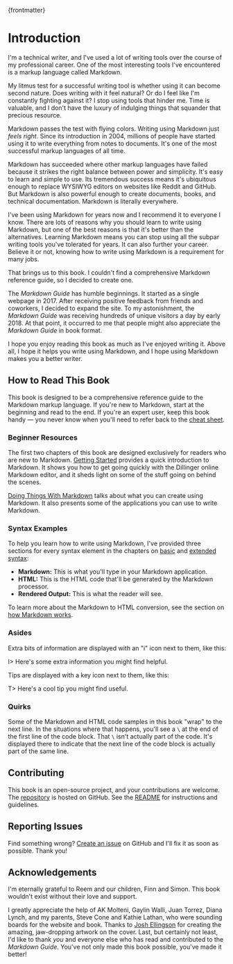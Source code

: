 {frontmatter}

# Introduction

I'm a technical writer, and I've used a lot of writing tools over the course of my professional career. One of the most interesting tools I've encountered is a markup language called Markdown.

My litmus test for a successful writing tool is whether using it can become second nature. Does writing with it feel natural? Or do I feel like I'm constantly fighting against it? I stop using tools that hinder me. Time is valuable, and I don't have the luxury of indulging things that squander that precious resource.

Markdown passes the test with flying colors. Writing using Markdown just *feels right*. Since its introduction in 2004, millions of people have started using it to write everything from notes to documents. It's one of the most successful markup languages of all time.

Markdown has succeeded where other markup languages have failed because it strikes the right balance between power and simplicity. It's easy to learn and simple to use. Its tremendous success means it's ubiquitous enough to replace WYSIWYG editors on websites like Reddit and GitHub. But Markdown is also powerful enough to create documents, books, and technical documentation. Markdown is literally everywhere.  

I've been using Markdown for years now and I recommend it to everyone I know. There are lots of reasons why you should learn to write using Markdown, but one of the best reasons is that it's better than the alternatives. Learning Markdown means you can stop using all the subpar writing tools you've tolerated for years. It can also further your career. Believe it or not, knowing how to write using Markdown is a requirement for many jobs.

That brings us to this book. I couldn't find a comprehensive Markdown reference guide, so I decided to create one.

The *Markdown Guide* has humble beginnings. It started as a single webpage in 2017. After receiving positive feedback from friends and coworkers, I decided to expand the site. To my astonishment, the *Markdown Guide* was receiving hundreds of unique visitors a day by early 2018. At that point, it occurred to me that people might also appreciate the *Markdown Guide* in book format.

I hope you enjoy reading this book as much as I've enjoyed writing it. Above all, I hope it helps you write using Markdown, and I hope using Markdown makes you a better writer.

## How to Read This Book

This book is designed to be a comprehensive reference guide to the Markdown markup language. If you're new to Markdown, start at the beginning and read to the end. If you're an expert user, keep this book handy — you never know when you'll need to refer back to the [cheat sheet](#cheat-sheet).

### Beginner Resources

The first two chapters of this book are designed exclusively for readers who are new to Markdown. [Getting Started](#getting-started) provides a quick introduction to Markdown. It shows you how to get going quickly with the Dillinger online Markdown editor, and it sheds light on some of the stuff going on behind the scenes.

[Doing Things With Markdown](#doing-things-with-markdown) talks about what you can create using Markdown. It also presents some of the applications you can use to write Markdown.

### Syntax Examples

To help you learn how to write using Markdown, I've provided three sections for every syntax element in the chapters on [basic](#basic-syntax) and [extended syntax](#extended-syntax):

- **Markdown:** This is what you'll type in your Markdown application.
- **HTML:** This is the HTML code that'll be generated by the Markdown processor.
- **Rendered Output:** This is what the reader will see.

To learn more about the Markdown to HTML conversion, see the section on [how Markdown works](#how-markdown-works).

### Asides

Extra bits of information are displayed with an "i" icon next to them, like this:

I> Here's some extra information you might find helpful.

Tips are displayed with a key icon next to them, like this:

T> Here's a cool tip you might find useful.

### Quirks

Some of the Markdown and HTML code samples in this book "wrap" to the next line. In the situations where that happens, you'll see a `\` at the end of the first line of the code block. That `\` isn't actually part of the code. It's displayed there to indicate that the next line of the code block is actually part of the same line.

## Contributing

This book is an open-source project, and your contributions are welcome. The [repository](https://github.com/mattcone/markdown-guide-book) is hosted on GitHub. See the [README](https://github.com/mattcone/markdown-guide-book/blob/master/README.md) for instructions and guidelines.

## Reporting Issues

Find something wrong? [Create an issue](https://github.com/mattcone/markdown-guide-book/issues) on GitHub and I'll fix it as soon as possible. Thank you!

## Acknowledgements

I'm eternally grateful to Reem and our children, Finn and Simon. This book wouldn't exist without their love and support.

I greatly appreciate the help of AK Molteni, Gaylin Walli, Juan Torrez, Diana Lynch, and my parents, Steve Cone and Kathie Lathan, who were sounding boards for the website and book. Thanks to [Josh Ellingson](http://ellingson.cc/) for creating the amazing, jaw-dropping artwork on the cover. Last, but certainly not least, I'd like to thank *you* and everyone else who has read and contributed to the *Markdown Guide*. You've not only made this book possible, you've made it better!
